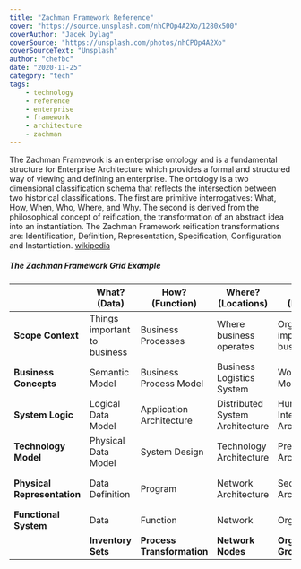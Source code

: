 ```yaml
---
title: "Zachman Framework Reference"
cover: "https://source.unsplash.com/nhCPOp4A2Xo/1280x500"
coverAuthor: "Jacek Dylag"
coverSource: "https://unsplash.com/photos/nhCPOp4A2Xo"
coverSourceText: "Unsplash"
author: "chefbc"
date: "2020-11-25"
category: "tech"
tags:
    - technology
    - reference
    - enterprise
    - framework
    - architecture
    - zachman
---
```







The Zachman Framework is an enterprise ontology and is a fundamental structure for Enterprise Architecture which provides a formal and structured way of viewing and defining an enterprise. The ontology is a two dimensional classification schema that reflects the intersection between two historical classifications. The first are primitive interrogatives: What, How, When, Who, Where, and Why. The second is derived from the philosophical concept of reification, the transformation of an abstract idea into an instantiation. The Zachman Framework reification transformations are: Identification, Definition, Representation, Specification, Configuration and Instantiation. [wikipedia](https://en.wikipedia.org/wiki/Zachman_Framework)


##### The Zachman Framework Grid Example
|               |   What? (Data)   |   How? (Function)    |   Where? (Locations) |   Who? (People)   |   When? (Time)   |   Why? (Motivation)    |               |
| ---------     | --------- | --------- | --------- | --------- | --------- | --------- | --------- |
| **Scope Context** | Things important to business | Business Processes | Where business operates | Orgs important to business  | Events/cycles important to business | Business goals/stratagies | **Strategist as Theorists** |
| **Business Concepts** | Semantic Model | Business Process Model | Business Logistics System | Workflow Model | Master Schedule | Business Plan | **Business Leaders as Owners** | 
| **System Logic** | Logical Data Model | Application Architecture | Distributed System Architecture | Human Interface Architecture | Process Structure | Business Rule Model| **Architect as Desginer** |
| **Technology Model** | Physical Data Model | System Design | Technology Architecture | Presentation Architecture | Control Structure| Rule Design | **Engineers as Builder** |
| **Physical Representation** | Data Definition | Program | Network Architecture | Security Architecture | Timing Definition | Rule Definition | **Technicians as Implementers** |
| **Functional System** | Data | Function | Network | Organization | Schedule | Strategy | **Workers as Participants** |
|  | **Inventory Sets** | **Process Transformation** | **Network Nodes** | **Organization Groups** | **Timing Periods** | **Motivation reasons** | --- |

